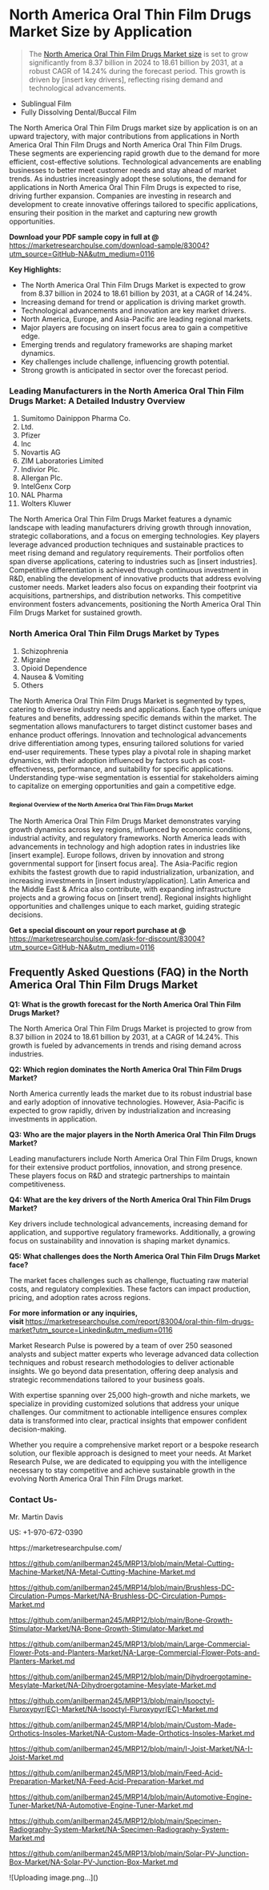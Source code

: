 <h1>North America Oral Thin Film Drugs Market&nbsp;Size by Application</h1><blockquote><p>The <a href="https://marketresearchpulse.com/download-sample/83004?utm_source=GitHub-NA&amp;utm_medium=0116">North America Oral Thin Film Drugs Market size</a> is set to grow significantly from 8.37 billion in 2024 to 18.61 billion by 2031, at a robust CAGR of 14.24% during the forecast period. This growth is driven by [insert key drivers], reflecting rising demand and technological advancements.</p></blockquote><ul><li> Sublingual Film <li> Fully Dissolving Dental/Buccal Film</li></ul><p>The North America Oral Thin Film Drugs market size by application is on an upward trajectory, with major contributions from applications in North America Oral Thin Film Drugs and North America Oral Thin Film Drugs. These segments are experiencing rapid growth due to the demand for more efficient, cost-effective solutions. Technological advancements are enabling businesses to better meet customer needs and stay ahead of market trends. As industries increasingly adopt these solutions, the demand for applications in North America Oral Thin Film Drugs is expected to rise, driving further expansion. Companies are investing in research and development to create innovative offerings tailored to specific applications, ensuring their position in the market and capturing new growth opportunities.</p><p><strong>Download your PDF sample copy in full at @ </strong><a href="https://marketresearchpulse.com/download-sample/83004?utm_source=GitHub-NA&amp;utm_medium=0116">https://marketresearchpulse.com/download-sample/83004?utm_source=GitHub-NA&amp;utm_medium=0116</a></p><p><strong>Key Highlights: </strong></p><ul><li>The North America Oral Thin Film Drugs Market is expected to grow from 8.37 billion in 2024 to 18.61 billion by 2031, at a CAGR of 14.24%.</li><li>Increasing demand for trend or application is driving market growth.</li><li>Technological advancements and innovation are key market drivers.</li><li>North America, Europe, and Asia-Pacific are leading regional markets.</li><li>Major players are focusing on insert focus area to gain a competitive edge.</li><li>Emerging trends and regulatory frameworks are shaping market dynamics.</li><li>Key challenges include challenge, influencing growth potential.</li><li>Strong growth is anticipated in sector over the forecast period.</li></ul><h3>Leading Manufacturers in the North America Oral Thin Film Drugs Market: A Detailed Industry Overview</h3><ol><li> Sumitomo Dainippon Pharma Co.</li><li>Ltd.</li><li>Pfizer</li><li>Inc</li><li>Novartis AG</li><li>ZIM Laboratories Limited</li><li>Indivior Plc.</li><li>Allergan Plc.</li><li>IntelGenx Corp</li><li>NAL Pharma</li><li>Wolters Kluwer</li></ol><div class="flex max-w-full flex-col flex-grow"><div class="min-h-8 text-message flex w-full flex-col items-end gap-2 whitespace-normal break-words [.text-message+&amp;]:mt-5" dir="auto" data-message-author-role="assistant" data-message-id="fd8432e4-4910-450d-b182-61b7bfb0a01f" data-message-model-slug="gpt-4o"><div class="flex w-full flex-col gap-1 empty:hidden first:pt-[3px]"><div class="markdown prose w-full break-words dark:prose-invert light"><p>The North America Oral Thin Film Drugs Market features a dynamic landscape with leading manufacturers driving growth through innovation, strategic collaborations, and a focus on emerging technologies. Key players leverage advanced production techniques and sustainable practices to meet rising demand and regulatory requirements. Their portfolios often span diverse applications, catering to industries such as [insert industries]. Competitive differentiation is achieved through continuous investment in R&amp;D, enabling the development of innovative products that address evolving customer needs. Market leaders also focus on expanding their footprint via acquisitions, partnerships, and distribution networks. This competitive environment fosters advancements, positioning the North America Oral Thin Film Drugs Market for sustained growth.</p></div></div></div></div><h3>North America Oral Thin Film Drugs Market by Types</h3><ol><li> Schizophrenia <li> Migraine <li> Opioid Dependence <li> Nausea & Vomiting <li> Others</li></ol><div class="flex max-w-full flex-col flex-grow"><div class="min-h-8 text-message flex w-full flex-col items-end gap-2 whitespace-normal break-words [.text-message+&amp;]:mt-5" dir="auto" data-message-author-role="assistant" data-message-id="084470be-0bb7-4664-bddf-5156b4f41249" data-message-model-slug="gpt-4o-mini"><div class="flex w-full flex-col gap-1 empty:hidden first:pt-[3px]"><div class="markdown prose w-full break-words dark:prose-invert light"><p>The North America Oral Thin Film Drugs Market is segmented by types, catering to diverse industry needs and applications. Each type offers unique features and benefits, addressing specific demands within the market. The segmentation allows manufacturers to target distinct customer bases and enhance product offerings. Innovation and technological advancements drive differentiation among types, ensuring tailored solutions for varied end-user requirements. These types play a pivotal role in shaping market dynamics, with their adoption influenced by factors such as cost-effectiveness, performance, and suitability for specific applications. Understanding type-wise segmentation is essential for stakeholders aiming to capitalize on emerging opportunities and gain a competitive edge.</p></div></div></div></div><h3><span style="font-size: 11px;">Regional Overview of the North America Oral Thin Film Drugs Market</span></h3><div class="flex max-w-full flex-col flex-grow"><div class="min-h-8 text-message flex w-full flex-col items-end gap-2 whitespace-normal break-words [.text-message+&amp;]:mt-5" dir="auto" data-message-author-role="assistant" data-message-id="e9038762-ce64-4e30-91c9-9bd413514231" data-message-model-slug="gpt-4o-mini"><div class="flex w-full flex-col gap-1 empty:hidden first:pt-[3px]"><div class="markdown prose w-full break-words dark:prose-invert light"><p>The North America Oral Thin Film Drugs Market demonstrates varying growth dynamics across key regions, influenced by economic conditions, industrial activity, and regulatory frameworks. North America leads with advancements in technology and high adoption rates in industries like [insert example]. Europe follows, driven by innovation and strong governmental support for [insert focus area]. The Asia-Pacific region exhibits the fastest growth due to rapid industrialization, urbanization, and increasing investments in [insert industry/application]. Latin America and the Middle East &amp; Africa also contribute, with expanding infrastructure projects and a growing focus on [insert trend]. Regional insights highlight opportunities and challenges unique to each market, guiding strategic decisions.</p></div></div></div></div><p><strong>Get a special discount on your report purchase at @ </strong><a href="https://marketresearchpulse.com/ask-for-discount/83004?utm_source=GitHub-NA&amp;utm_medium=0116">https://marketresearchpulse.com/ask-for-discount/83004?utm_source=GitHub-NA&amp;utm_medium=0116</a></p><h2>Frequently Asked Questions (FAQ) in the North America Oral Thin Film Drugs Market</h2><p><strong>Q1: What is the growth forecast for the North America Oral Thin Film Drugs Market?</strong></p><p>The North America Oral Thin Film Drugs Market is projected to grow from 8.37 billion in 2024 to 18.61 billion by 2031, at a CAGR of 14.24%. This growth is fueled by advancements in trends and rising demand across industries.</p><p><strong>Q2: Which region dominates the North America Oral Thin Film Drugs Market?</strong></p><p>North America currently leads the market due to its robust industrial base and early adoption of innovative technologies. However, Asia-Pacific is expected to grow rapidly, driven by industrialization and increasing investments in application.</p><p><strong>Q3: Who are the major players in the North America Oral Thin Film Drugs Market?</strong></p><p>Leading manufacturers include North America Oral Thin Film Drugs, known for their extensive product portfolios, innovation, and strong presence. These players focus on R&amp;D and strategic partnerships to maintain competitiveness.</p><p><strong>Q4: What are the key drivers of the North America Oral Thin Film Drugs Market?</strong></p><p>Key drivers include technological advancements, increasing demand for application, and supportive regulatory frameworks. Additionally, a growing focus on sustainability and innovation is shaping market dynamics.</p><p><strong>Q5: What challenges does the North America Oral Thin Film Drugs Market face?</strong></p><p>The market faces challenges such as challenge, fluctuating raw material costs, and regulatory complexities. These factors can impact production, pricing, and adoption rates across regions.</p><p><strong>For more information or any inquiries, visit&nbsp;</strong><a href="https://marketresearchpulse.com/report/83004/oral-thin-film-drugs-market?utm_source=Linkedin&utm_medium=0116">https://marketresearchpulse.com/report/83004/oral-thin-film-drugs-market?utm_source=Linkedin&utm_medium=0116</a></p><p>Market Research Pulse is powered by a team of over 250 seasoned analysts and subject matter experts who leverage advanced data collection techniques and robust research methodologies to deliver actionable insights. We go beyond data presentation, offering deep analysis and strategic recommendations tailored to your business goals.</p><p>With expertise spanning over 25,000 high-growth and niche markets, we specialize in providing customized solutions that address your unique challenges. Our commitment to actionable intelligence ensures complex data is transformed into clear, practical insights that empower confident decision-making.</p><p>Whether you require a comprehensive market report or a bespoke research solution, our flexible approach is designed to meet your needs. At Market Research Pulse, we are dedicated to equipping you with the intelligence necessary to stay competitive and achieve sustainable growth in the evolving North America Oral Thin Film Drugs market.</p><h3><strong>Contact Us-</strong></h3><p>Mr. Martin Davis</p><p>US: +1-970-672-0390</p><p>https://marketresearchpulse.com/</p><p><a href="https://github.com/anilberman245/MRP13/blob/main/Metal-Cutting-Machine-Market/NA-Metal-Cutting-Machine-Market.md">https://github.com/anilberman245/MRP13/blob/main/Metal-Cutting-Machine-Market/NA-Metal-Cutting-Machine-Market.md</a></p><p><a href="https://github.com/anilberman245/MRP14/blob/main/Brushless-DC-Circulation-Pumps-Market/NA-Brushless-DC-Circulation-Pumps-Market.md">https://github.com/anilberman245/MRP14/blob/main/Brushless-DC-Circulation-Pumps-Market/NA-Brushless-DC-Circulation-Pumps-Market.md</a></p><p><a href="https://github.com/anilberman245/MRP12/blob/main/Bone-Growth-Stimulator-Market/NA-Bone-Growth-Stimulator-Market.md">https://github.com/anilberman245/MRP12/blob/main/Bone-Growth-Stimulator-Market/NA-Bone-Growth-Stimulator-Market.md</a></p><p><a href="https://github.com/anilberman245/MRP13/blob/main/Large-Commercial-Flower-Pots-and-Planters-Market/NA-Large-Commercial-Flower-Pots-and-Planters-Market.md">https://github.com/anilberman245/MRP13/blob/main/Large-Commercial-Flower-Pots-and-Planters-Market/NA-Large-Commercial-Flower-Pots-and-Planters-Market.md</a></p><p><a href="https://github.com/anilberman245/MRP12/blob/main/Dihydroergotamine-Mesylate-Market/NA-Dihydroergotamine-Mesylate-Market.md">https://github.com/anilberman245/MRP12/blob/main/Dihydroergotamine-Mesylate-Market/NA-Dihydroergotamine-Mesylate-Market.md</a></p><p><a href="https://github.com/anilberman245/MRP13/blob/main/Isooctyl-Fluroxypyr(EC)-Market/NA-Isooctyl-Fluroxypyr(EC)-Market.md">https://github.com/anilberman245/MRP13/blob/main/Isooctyl-Fluroxypyr(EC)-Market/NA-Isooctyl-Fluroxypyr(EC)-Market.md</a></p><p><a href="https://github.com/anilberman245/MRP14/blob/main/Custom-Made-Orthotics-Insoles-Market/NA-Custom-Made-Orthotics-Insoles-Market.md">https://github.com/anilberman245/MRP14/blob/main/Custom-Made-Orthotics-Insoles-Market/NA-Custom-Made-Orthotics-Insoles-Market.md</a></p><p><a href="https://github.com/anilberman245/MRP12/blob/main/I-Joist-Market/NA-I-Joist-Market.md">https://github.com/anilberman245/MRP12/blob/main/I-Joist-Market/NA-I-Joist-Market.md</a></p><p><a href="https://github.com/anilberman245/MRP13/blob/main/Feed-Acid-Preparation-Market/NA-Feed-Acid-Preparation-Market.md">https://github.com/anilberman245/MRP13/blob/main/Feed-Acid-Preparation-Market/NA-Feed-Acid-Preparation-Market.md</a></p><p><a href="https://github.com/anilberman245/MRP14/blob/main/Automotive-Engine-Tuner-Market/NA-Automotive-Engine-Tuner-Market.md">https://github.com/anilberman245/MRP14/blob/main/Automotive-Engine-Tuner-Market/NA-Automotive-Engine-Tuner-Market.md</a></p><p><a href="https://github.com/anilberman245/MRP12/blob/main/Specimen-Radiography-System-Market/NA-Specimen-Radiography-System-Market.md">https://github.com/anilberman245/MRP12/blob/main/Specimen-Radiography-System-Market/NA-Specimen-Radiography-System-Market.md</a></p><p><a href="https://github.com/anilberman245/MRP13/blob/main/Solar-PV-Junction-Box-Market/NA-Solar-PV-Junction-Box-Market.md">https://github.com/anilberman245/MRP13/blob/main/Solar-PV-Junction-Box-Market/NA-Solar-PV-Junction-Box-Market.md</a></p>
![Uploading image.png…]()

